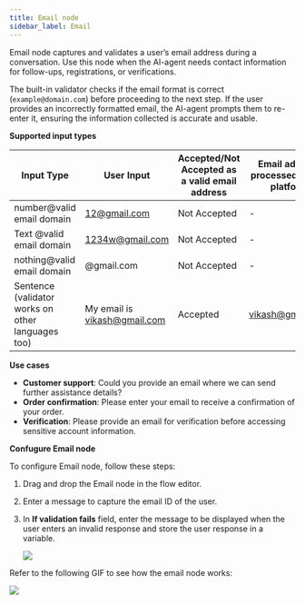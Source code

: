 ```yaml
---
title: Email node
sidebar_label: Email
---
```


Email node captures and validates a user’s email address during a conversation. Use this node when the AI-agent needs contact information for follow-ups, registrations, or verifications.  

The built-in validator checks if the email format is correct (`example@domain.com`) before proceeding to the next step. If the user provides an incorrectly formatted email, the AI-agent prompts them to re-enter it, ensuring the information collected is accurate and usable.

**Supported input types**

|Input Type|User Input|Accepted/Not Accepted as a valid email address|Email address processed by the platform|
|------|------|-------|------|
|number@valid email domain|12@gmail.com|Not Accepted|-|
|Text @valid email domain |1234w@gmail.com|Not Accepted|-
|nothing@valid email domain|@gmail.com |Not Accepted|-|
|Sentence (validator works on other languages too)|My email is vikash@gmail.com|Accepted|vikash@gmail.com|

**Use cases**

* **Customer support**: Could you provide an email where we can send further assistance details?
* **Order confirmation**: Please enter your email to receive a confirmation of your order.
* **Verification**: Please provide an email for verification before accessing sensitive account information.

**Confugure Email node**

To configure Email node, follow these steps:

1. Drag and drop the Email node in the flow editor.

2. Enter a message to capture the email ID of the user.
3. In **If validation fails** field, enter the message to be displayed when the user enters an invalid response and store the user response in a variable.

     ![](https://imgur.com/WERYeW8.png)
     
     
Refer to the following GIF to see how the email node works:

   ![](https://imgur.com/aMm6Juv.gif)